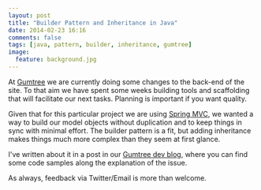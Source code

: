 ```yaml
---
layout: post
title: "Builder Pattern and Inheritance in Java"
date: 2014-02-23 16:16
comments: false
tags: [java, pattern, builder, inheritance, gumtree]
image:
  feature: background.jpg
---
```

At [Gumtree](http://www.gumtree.com/) we are currently doing some changes to the back-end of the site. To that aim we have spent some weeks building tools and scaffolding that will facilitate our next tasks. Planning is important if you want quality.

<!-- more -->

Given that for this particular project we are using [Spring MVC](http://docs.spring.io/spring/docs/current/spring-framework-reference/html/mvc.html), we wanted a way to build our model objects without duplication and to keep things in sync with minimal effort. The builder pattern is a fit, but adding inheritance makes things much more complex than they seem at first glance.

I've written about it in a post in our [Gumtree dev blog](http://www.gumtree.com/devteam/builder-pattern-and-inheritance-in-java.html), where you can find some code samples along the explanation of the issue.

As always, feedback via Twitter/Email is more than welcome.
